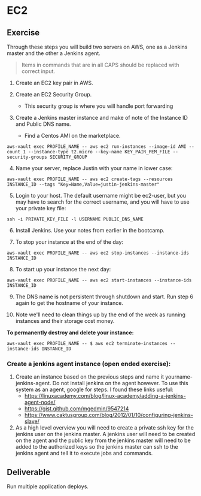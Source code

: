 # EC2

## Exercise

Through these steps you will build two servers on AWS, one as a Jenkins master and the other a Jenkins agent.

> Items in commands that are in all CAPS should be replaced with correct input.

1. Create an EC2 key pair in AWS.

2. Create an EC2 Security Group.

   - This security group is where you will handle port forwarding

3. Create a Jenkins master instance and make of note of the Instance ID and Public DNS name.

   - Find a Centos AMI on the marketplace.

```
aws-vault exec PROFILE_NAME -- aws ec2 run-instances --image-id AMI --count 1 --instance-type t2.micro --key-name KEY_PAIR_PEM_FILE --security-groups SECURITY_GROUP
```

4. Name your server, replace Justin with your name in lower case:

```
aws-vault exec PROFILE_NAME -- aws ec2 create-tags --resources INSTANCE_ID --tags "Key=Name,Value=justin-jenkins-master"
```

5. Login to your host. The default username might be ec2-user, but you may have to search for the correct username, and you will have to use your private key file:

```
ssh -i PRIVATE_KEY_FILE -l USERNAME PUBLIC_DNS_NAME
```

6. Install Jenkins. Use your notes from earlier in the bootcamp.

7. To stop your instance at the end of the day:

```
aws-vault exec PROFILE_NAME -- aws ec2 stop-instances --instance-ids INSTANCE_ID
```

8. To start up your instance the next day:

```
aws-vault exec PROFILE_NAME -- aws ec2 start-instances --instance-ids INSTANCE_ID
```

9. The DNS name is not persistent through shutdown and start. Run step 6 again to get the hostname of your instance.

10. Note we'll need to clean things up by the end of the week as running instances and their storage cost money.

**To permanently destroy and delete your instance:**

```
aws-vault exec PROFILE_NAME -- $ aws ec2 terminate-instances --instance-ids INSTANCE_ID
```
### Create a jenkins agent instance (open ended exercise):

1. Create an instance based on the previous steps and name it yourname-jenkins-agent. Do not install jenkins on the agent however. To use this system as an agent, google for steps. I found these links useful:
   - https://linuxacademy.com/blog/linux-academy/adding-a-jenkins-agent-node/
   - https://gist.github.com/mgedmin/9547214
   - https://www.caktusgroup.com/blog/2012/01/10/configuring-jenkins-slave/
2. As a high level overview you will need to create a private ssh key for the jenkins user on the jenkins master. A jenkins user will need to be created on the agent and the public key from the jenkins master will need to be added to the authorized keys so the jenkins master can ssh to the jenkins agent and tell it to execute jobs and commands.


## Deliverable

Run multiple application deploys.
